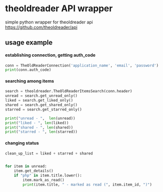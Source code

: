 # theoldreader API wrapper 

simple python wrapper for theoldreader api
https://github.com/theoldreader/api

## usage example

#### establishing connection, getting auth_code
```Python
conn = TheOldReaderConnection('application_name', 'email', 'password')
print(conn.auth_code)
```
#### searching among items
```Python
search = theoldreader.TheOldReaderItemsSearch(conn.header)
unread = search.get_unread_only()
liked = search.get_liked_only()
shared = search.get_shared_only()
starred = search.get_starred_only()

print("unread - ",  len(unread))
print("liked - ", len(liked))
print("shared - ", len(shared))
print("starred - ", len(starred))
```

#### changing status
```Python
clean_up_list = liked + starred + shared


for item in unread:
	item.get_details()
	if "php" in item.title.lower():
		item.mark_as_read()
		print(item.title, " - marked as read (", item.item_id, ")")
```